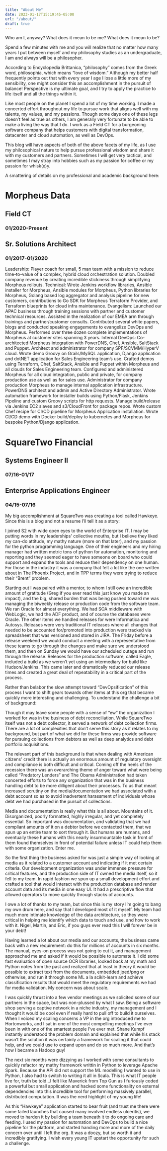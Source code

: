 ```yaml
---
title: "About Me"
date: 2023-01-17T15:19:45-05:00
url: "/about/"
draft: true
---
```


Who am I, anyway? What does it mean to be me? What does it mean to be?

Spend a few minutes with me and you will realize that no matter how many years I put between myself and my philosophy studies as an undergraduate, I am and always will be a philosopher.

According to Encyclopedia Brittanica, “philosophy” comes from the Greek word, philosophia, which means “love of wisdom.” Although my better half frequently points out that with every year I age I lose a little more of my sensibility, one might consider this an accomplishment in the pursuit of balance! Perspective is my ultimate goal, and I try to apply the practice to life itself and all the things within it.

Like most people on the planet I spend a lot of my time working. I made a concerted effort throughout my life to pursue work that aligns well with my talents, my values, and my passions. Though some days one of these legs doesn’t feel as true as others, I am generally very fortunate to be able to make a living the way that I do. I work as a Field CT for a burgeoning software company that helps customers with digital transformation, datacenter and cloud automation, as well as DevOps.

This blog will have aspects of both of the above facets of my life, as I use my philosophical nature to help pursue professional wisdom and share it with my customers and partners. Sometimes I will get very tactical, and sometimes I may stray into hobbies such as my passion for coffee or my passion for whisk(e)y.

A smattering of details on my professional and academic background here:

# Morpheus Data

## Field CT
### 01/2020-Present

## Sr. Solutions Architect
### 01/2017-01/2020

Leadership: Player coach for small, 5 man team with a mission to reduce time-to-value of a complex, hybrid cloud orchestration solution. Doubled company revenue by creating incredible stickiness through simplifying Morpheus rollouts. Technical: Wrote Jenkins workflow libraries, Ansible installer for Morpheus, Ansible modules for Morpheus, Python libraries for Morpheus, Golang based log aggregator and analysis pipeline for new customers, contributions to Go SDK for Morpheus Terraform Provider, and Terraform blueprints for cloud infra maintenance. Evangelism: Launched our APAC business through training sessions with partner and customer technical resources. Assisted in the realization of our EMEA arm through trainings and partner/customer consults. Contributed several white papers, blogs and conducted speaking engagements to evangelize DevOps and Morpheus. Performed over three dozen complete implementations of Morpheus at customer sites spanning 3 years. Internal DevOps: Co-architected Morpheus integration with PowerDNS, Chef, Ansible, SaltStack and Puppet. Architect and administrator for company SPF/SCVMM/HyperV cloud. Wrote demo Groovy on Grails/MySQL application, Django application and dotNET application for Sales Engineering team’s use. Crafted demos using Terraform, Chef, SaltStack, Ansible and Puppet within Morpheus and all clouds for Sales Engineering team. Configured and administered Morpheus for all cloud integration, public and private, for company production use as well as for sales use. Administrator for company production Morpheus to manage internal application infrastructure. PowerDNS architect and admin and Active Directory Administrator. Wrote automation framework for installer builds using Python/Flask, Jenkins Pipeline and custom Groovy scripts for http requests. Manage build/release via Jenkins EC2 slaves and s3/CloudFront for package repos. Wrote custom Chef recipe for CI/CD pipeline for Morpheus Application installation. Wrote CI/CD demo with Docker build/deploy to kubernetes and Morpheus for bespoke Python/Django application.

# SquareTwo Financial

## Systems Engineer II
### 07/16-01/17

## Enterprise Applications Engineer
### 04/15-07/16

My big accomplishment at SquareTwo was creating a tool called Hawkeye. Since this is a blog and not a resume I’ll tell it as a story:

I joined S2 with wide open eyes to the world of Enterprise IT. I may be putting words in my leaderships' collective mouths, but I believe they liked my can-do attitude, my mathy nature (more on that later), and my passion for the python programming language. One of their engineers and my hiring manager had written metric tons of python for automation, monitoring and reporting and they seemed eager to have someone on board who could support and expand the tools and reduce their dependency on one human. For those in the industry it was a company that felt a lot like the one written about in The Phoenix Project, and in TPP terms they were trying to reduce their “Brent” problem.

Starting out I was paired with a mentor, to whom I still owe an incredible amount of gratitude (Greg if you ever read this just know you made an impact), and the big, shared burden that was being pushed toward me was managing the biweekly release or production code from the software team. We ran Oracle for almost everything. We had SOA middleware with WebLogic, we had the ADF product, and of course the databases were Oracle. The other items we handled releases for were Informatica and Autosys. Releases were very traditional IT releases where all changes that needed to be accounted for/promoted into production were tracked via spreadsheet that was versioned and stored in JIRA. The Friday before a release weekend we would conduct a meeting with a representative from these teams to go through the changes and make sure we understood them, and then on Sunday we would have our scheduled outage and run through the release. Releases for the production software, called Eagle, included a build as we weren’t yet using an intermediary for build like Hudson/Jenkins. This came later and dramatically reduced our release times and created a great deal of repeatability in a critical part of the process.

Rather than belabor the slow attempt toward “DevOpsification” of this process I want to shift gears towards other items at this org that became quickly more interesting and challenging. To understand the challenge a bit of background:

Though it may leave some people with a sense of “ew” the organization I worked for was in the business of debt reconciliation. While SquareTwo itself was not a debt collector, it served a network of debt collection firms. There are a lot of complexities that don’t serve this story as it relates to my background, but part of what we did for these firms was provide software for pursuing collections from debtors as well as deep analytics and debt portfolio acquisitions.

The relevant part of this background is that when dealing with American citizens' credit there is actually an enormous amount of regulatory oversight and compliance is both difficult and critical. Coming off the heels of the recession there was an overarching theme of anger toward what were being called “Predatory Lenders” and The Obama Administration had taken concerted efforts to force any organization that was in the business handling debt to be more dilligent about their processes. To us that meant increased scrutiny on the media/documentation we had associated with a debt account so as to avoid inadvertent harassment of individuals whose debt we had purchased in the pursuit of collections.

Media and documentation is really what this is all about. Mountains of it. Disorganized, poorly formatted, highly irregular, and yet completely essential. So important was documentation, and validating that we had compliant amounts of it on a debtor before we contacted them, that we spun up an entire team to sort through it. But humans are humans, and eventually these humans with this nearly insurmountable task in front of them found themselves in front of potential failure unless IT could help them with some organization. Enter me.

So the first thing the business asked for was just a simple way of looking at media as it related to a customer account and indicating if it met certain criteria. Our development organization was under immense pressure for critical features, and the production side of IT owned the media itself, so it fell to my team. In rapid fashion we spun up a small development effort and crafted a tool that would interact with the production database and render account data and its media in one easy UI. It had a prescriptive flow that allowed operators to move quickly through stacks of accounts.

I owe a lot of thanks to my team, but since this is my story I’m going to bang my own drum here, and say that I developed most of it myself. My team had much more intimate knowledge of the data architecture, so they were critical in helping me identify which data to touch and use, and how to work with it. Nigel, Martin, and Eric, if you guys ever read this I will forever be in your debt!

Having learned a lot about our media and our accounts, the business came back with a new requirement: do this for millions of accounts in six months. The manual, eyes-on process was not going to cut it, and management approached me and asked if it would be possible to automate it. I did some fast evaluation of open source OCR libraries, looked back at my math and Python notes from the past and realized that at least in theory it would be possible to extract text from the documents, embedded jped/png or otherwise, and run it through some ML a la scikit-learn and achieve classification results that would meet the regulatory requirements we had for media validation. My concern was about scale.

I was quickly thrust into a few vendor meetings as we solicited some of our partners in the space, but was non-plussed by what I saw. Being a software shop serving a captive network in a niche industry, my management and I thought it would be cool even if really hard to pull off to build it ourselves. When I voiced my scaling concerns a VP in the org introduced me to Hortonworks, and I sat in one of the most compelling meetings I’ve ever been in with one of the smartest people I’ve ever met. Shane Kumpf instantly understood the problem domain and explained that while his stack wasn’t the solution it was certainly a framework for scaling it that could help, and we could use to expand upon and do so much more. And that’s how I became a Hadoop guy!

The next six months were dizzying as I worked with some consultants to quickly refactor my mathy framework writtin in Python to leverage Apache Spark. Because the API did not support the ML modelling I wanted to use in Python, I also had to switch to writing it all in Scala. This is what IT people live for, truth be told…I felt like Maverick from Top Gun as I furiously coded a powerful but small application and hacked some functionality on external dependencies into this incredible tool for performing massively parallel, distributed computation. It was the nerd highlight of my young life!

As this “Hawkeye” application started to bear fruit (and trust me there were some failed launches that caused many involved endless ulceritis), we moved to harden it by building a team beneath it to do ongoing care and feeding. I used my passion for automation and DevOps to build a nice pipeline for the platform, and started handing more and more of the daily concern over until I left the org. It was a doozy, but so worth it and incredibly gratifying. I wish every young IT upstart the opportunity for such a challenge.